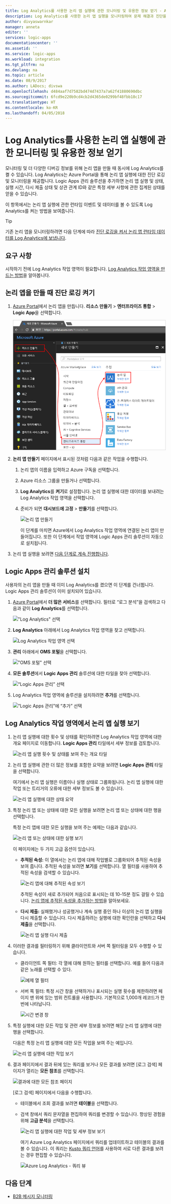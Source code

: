 ```yaml
---
title: Log Analytics를 사용한 논리 앱 실행에 관한 모니터링 및 유용한 정보 얻기 - Azure Logic Apps | Microsoft Docs
description: Log Analytics를 사용한 논리 앱 실행을 모니터링하여 문제 해결과 진단을 위한 정보 및 더 다양한 디버깅 세부 정보를 활용합니다.
author: divyaswarnkar
manager: anneta
editor: ''
services: logic-apps
documentationcenter: ''
ms.assetid: ''
ms.service: logic-apps
ms.workload: integration
ms.tgt_pltfrm: na
ms.devlang: na
ms.topic: article
ms.date: 08/9/2017
ms.author: LADocs; divswa
ms.openlocfilehash: d484aaf7d7582bd474d7437a7a62f41880690dbc
ms.sourcegitcommit: 6fcd9e220b9cd4cb2d4365de0299bf48fbb18c17
ms.translationtype: HT
ms.contentlocale: ko-KR
ms.lasthandoff: 04/05/2018
---
```

# <a name="monitor-and-get-insights-about-logic-app-runs-with-log-analytics"></a>Log Analytics를 사용한 논리 앱 실행에 관한 모니터링 및 유용한 정보 얻기

모니터링 및 더 다양한 디버깅 정보를 위해 논리 앱을 만들 때 동시에 Log Analytics를 켤 수 있습니다. Log Analytics는 Azure Portal을 통해 논리 앱 실행에 대한 진단 로깅 및 모니터링을 제공합니다. Logic Apps 관리 솔루션을 추가하면 논리 앱 실행 및 상태, 실행 시간, 다시 제출 상태 및 상관 관계 ID와 같은 특정 세부 사항에 관한 집계된 상태를 얻을 수 있습니다.

이 항목에서는 논리 앱 실행에 관한 런타임 이벤트 및 데이터를 볼 수 있도록 Log Analytics를 켜는 방법을 보여줍니다.

 > [!TIP]
 > 기존 논리 앱을 모니터링하려면 다음 단계에 따라 [진단 로깅을 켜서 논리 앱 런타임 데이터를 Log Analytics에 보냅니다](../logic-apps/logic-apps-monitor-your-logic-apps.md#azure-diagnostics).

## <a name="requirements"></a>요구 사항

시작하기 전에 Log Analytics 작업 영역이 필요합니다. [Log Analytics 작업 영역을 만드는 방법](../log-analytics/log-analytics-quick-create-workspace.md)을 알아봅니다. 

## <a name="turn-on-diagnostics-logging-when-creating-logic-apps"></a>논리 앱을 만들 때 진단 로깅 켜기

1. [Azure Portal](https://portal.azure.com)에서 논리 앱을 만듭니다. **리소스 만들기** > **엔터프라이즈 통합** > **Logic App**을 선택합니다.

   ![논리 앱 만들기](media/logic-apps-monitor-your-logic-apps-oms/find-logic-apps-azure.png)

2. **논리 앱 만들기** 페이지에서 표시된 것처럼 다음과 같은 작업을 수행합니다.

   1. 논리 앱의 이름을 입력하고 Azure 구독을 선택합니다. 
   2. Azure 리소스 그룹을 만들거나 선택합니다.
   3. **Log Analytics**를 **켜기**로 설정합니다. 
   논리 앱 실행에 대한 데이터를 보내려는 Log Analytics 작업 영역을 선택합니다. 
   4. 준비가 되면 **대시보드에 고정** > **만들기**를 선택합니다.

      ![논리 앱 만들기](./media/logic-apps-monitor-your-logic-apps-oms/create-logic-app.png)

      이 단계를 마치면 Azure에서 Log Analytics 작업 영역에 연결된 논리 앱이 만들어집니다. 
      또한 이 단계에서 작업 영역에 Logic Apps 관리 솔루션이 자동으로 설치됩니다.

3. 논리 앱 실행을 보려면 [다음 단계로 계속 진행합니다](#view-logic-app-runs-oms).

## <a name="install-the-logic-apps-management-solution"></a>Logic Apps 관리 솔루션 설치

사용자의 논리 앱을 만들 때 이미 Log Analytics를 켰으면 이 단계를 건너뜁니다. Logic Apps 관리 솔루션이 이미 설치되어 있습니다.

1. [Azure Portal](https://portal.azure.com)에서 **더 많은 서비스**를 선택합니다. 필터로 “로그 분석”을 검색하고 다음과 같이 **Log Analytics**를 선택합니다.

   !["Log Analytics" 선택](media/logic-apps-monitor-your-logic-apps-oms/find-log-analytics.png)

2. **Log Analytics** 아래에서 Log Analytics 작업 영역을 찾고 선택합니다. 

   ![Log Analytics 작업 영역 선택](media/logic-apps-monitor-your-logic-apps-oms/select-logic-app.png)

3. **관리** 아래에서 **OMS 포털**을 선택합니다.

   !["OMS 포털" 선택](media/logic-apps-monitor-your-logic-apps-oms/oms-portal-page.png)

4. **모든 솔루션**에서 **Logic Apps 관리** 솔루션에 대한 타일을 찾아 선택합니다.

   ![“Logic Apps 관리” 선택](media/logic-apps-monitor-your-logic-apps-oms/logic-apps-management-tile2.png)

5. Log Analytics 작업 영역에 솔루션을 설치하려면 **추가**를 선택합니다.

   ![“Logic Apps 관리”에 “추가” 선택](media/logic-apps-monitor-your-logic-apps-oms/add-logic-apps-management-solution.png)

<a name="view-logic-app-runs-oms"></a>

## <a name="view-your-logic-app-runs-in-your-log-analytics-workspace"></a>Log Analytics 작업 영역에서 논리 앱 실행 보기

1. 논리 앱 실행에 대한 횟수 및 상태를 확인하려면 Log Analytics 작업 영역에 대한 개요 페이지로 이동합니다. **Logic Apps 관리** 타일에서 세부 정보를 검토합니다.

   ![논리 앱 실행 횟수 및 상태를 보여 주는 개요 타일](media/logic-apps-monitor-your-logic-apps-oms/overview.png)

2. 논리 앱 실행에 관한 더 많은 정보를 포함한 요약을 보려면 **Logic Apps 관리** 타일을 선택합니다.

   여기에서 논리 앱 실행은 이름이나 실행 상태로 그룹화됩니다. 논리 앱 실행에 대한 작업 또는 트리거의 오류에 대한 세부 정보도 볼 수 있습니다.

   ![논리 앱 실행에 대한 상태 요약](media/logic-apps-monitor-your-logic-apps-oms/logic-apps-runs-summary.png)
   
3. 특정 논리 앱 또는 상태에 대한 모든 실행을 보려면 논리 앱 또는 상태에 대한 행을 선택합니다.

   특정 논리 앱에 대한 모든 실행을 보여 주는 예제는 다음과 같습니다.

   ![논리 앱 또는 상태에 대한 실행 보기](media/logic-apps-monitor-your-logic-apps-oms/logic-app-run-details.png)

   이 페이지에는 두 가지 고급 옵션이 있습니다.
   * **추적된 속성:** 이 열에서는 논리 앱에 대해 작업별로 그룹화되어 추적된 속성을 보여 줍니다. 추적된 속성을 보려면 **보기**를 선택합니다. 열 필터를 사용하여 추적된 속성을 검색할 수 있습니다.
   
     ![논리 앱에 대해 추적된 속성 보기](media/logic-apps-monitor-your-logic-apps-oms/logic-app-tracked-properties.png)

     추적된 속성이 새로 추가되어 처음으로 표시되는 데 10-15분 정도 걸릴 수 있습니다. [논리 앱에 추적된 속성을 추가하는 방법](logic-apps-monitor-your-logic-apps.md#azure-diagnostics-event-settings-and-details)을 알아보세요.

   * **다시 제출:** 실패했거나 성공했거나 계속 실행 중인 하나 이상의 논리 앱 실행을 다시 제출할 수 있습니다. 다시 제출하려는 실행에 대한 확인란을 선택하고 **다시 제출**을 선택합니다. 

     ![논리 앱 실행 다시 제출](media/logic-apps-monitor-your-logic-apps-oms/logic-app-resubmit.png)

4. 이러한 결과를 필터링하기 위해 클라이언트와 서버 쪽 필터링을 모두 수행할 수 있습니다.

   * 클라이언트 쪽 필터: 각 열에 대해 원하는 필터를 선택합니다. 
   예를 들어 다음과 같은 노래를 선택할 수 있다.

     ![예제 열 필터](media/logic-apps-monitor-your-logic-apps-oms/filters.png)

   * 서버 쪽 필터: 특정 시간 창을 선택하거나 표시되는 실행 횟수를 제한하려면 페이지 맨 위에 있는 범위 컨트롤을 사용합니다. 
   기본적으로 1,000개 레코드가 한 번에 나타납니다. 
   
     ![시간 변경 창](media/logic-apps-monitor-your-logic-apps-oms/change-interval.png)
 
5. 특정 실행에 대한 모든 작업 및 관련 세부 정보를 보려면 해당 논리 앱 실행에 대한 행을 선택합니다.

   다음은 특정 논리 앱 실행에 대한 모든 작업을 보여 주는 예입니다.

   ![논리 앱 실행에 대한 작업 보기](media/logic-apps-monitor-your-logic-apps-oms/logic-app-action-details.png)
   
6. 결과 페이지에서 결과 뒤에 있는 쿼리를 보거나 모든 결과를 보려면 [로그 검색] 페이지가 열리는 **모든 참조**를 선택합니다.
   
   ![결과에 대한 모든 참조 페이지](media/logic-apps-monitor-your-logic-apps-oms/logic-app-seeall.png)
   
   [로그 검색] 페이지에서 다음을 수행합니다.
   * 테이블에서 조회 결과를 보려면 **테이블**을 선택합니다.
   * 검색 창에서 쿼리 문자열을 편집하여 쿼리를 변경할 수 있습니다. 
   향상된 경험을 위해 **고급 분석**을 선택합니다.

     ![논리 앱 실행에 대한 작업 및 세부 정보 보기](media/logic-apps-monitor-your-logic-apps-oms/log-search-page.png)
     
     여기 Azure Log Analytics 페이지에서 쿼리를 업데이트하고 테이블의 결과를 볼 수 있습니다. 
     이 쿼리는 [Kusto 쿼리 언어](https://docs.loganalytics.io/docs/Language-Reference)를 사용하여 서로 다른 결과를 보려는 경우 편집할 수 있습니다. 

     ![Azure Log Analytics - 쿼리 뷰](media/logic-apps-monitor-your-logic-apps-oms/query.png)

## <a name="next-steps"></a>다음 단계

* [B2B 메시지 모니터링](../logic-apps/logic-apps-monitor-b2b-message.md)

